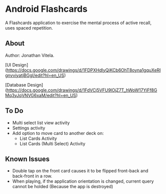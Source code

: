 Android Flashcards
==================
A Flashcards application to exercise the mental process of active recall, uses spaced repetition.

About
-----
Author: Jonathan Vitela.

[UI Design] (https://docs.google.com/drawings/d/1FDPXHdlyQiKCb6OhT8oyna1gquXeRIgnvviyatjBGgI/edit?hl=en_US)

[Database Design] (https://docs.google.com/drawings/d/1FdVCj5VFU9lOjZ7T_hWoW17YiFf8GMq3yJqVNVG6xaM/edit?hl=en_US)

To Do
-----
*	Multi select list view activity
*	Settings activity
*	Add option to move card to another deck on:
	+ List Cards Activity
	+ List Cards (Multi Select) Activity

Known Issues
------------
*	Double tap on the front card causes it to be flipped front-back and back-front in a row.
*	When playing, if the application orientation is changed, current query cannot be holded (Because the app is destroyed)
